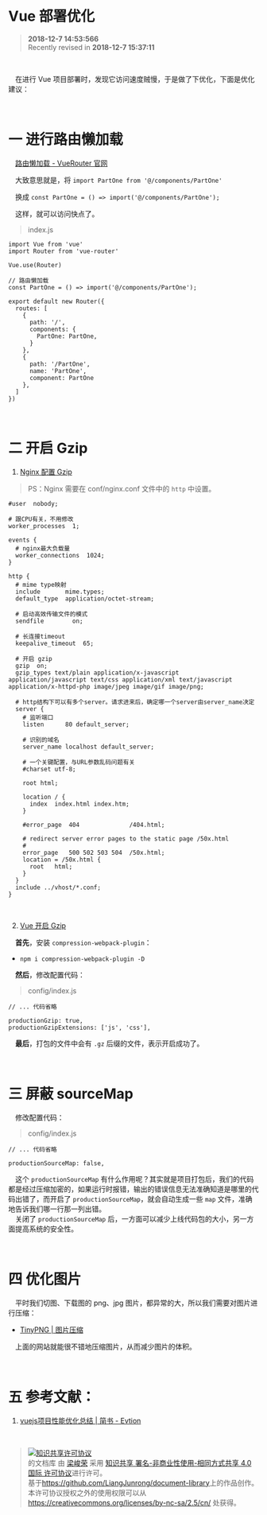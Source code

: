 Vue 部署优化
===

>  **2018-12-7 14:53:566**  
> Recently revised in **2018-12-7 15:37:11**

<br>

&emsp;在进行 Vue 项目部署时，发现它访问速度贼慢，于是做了下优化，下面是优化建议：

<br>

# 一 进行路由懒加载

&emsp;[路由懒加载 - VueRouter 官网](https://router.vuejs.org/zh/guide/advanced/lazy-loading.html)

&emsp;大致意思就是，将 `import PartOne from '@/components/PartOne'`

&emsp;换成 `const PartOne = () => import('@/components/PartOne');`

&emsp;这样，就可以访问快点了。

> index.js

```
import Vue from 'vue'
import Router from 'vue-router'

Vue.use(Router)

// 路由懒加载
const PartOne = () => import('@/components/PartOne');

export default new Router({
  routes: [
    {
      path: '/',
      components: {
        PartOne: PartOne,
      }
    },
    {
      path: '/PartOne',
      name: 'PartOne',
      component: PartOne
    },
  ]
})
```

<br>

# 二 开启 Gzip

1. [Nginx 配置 Gzip](https://blog.csdn.net/liupeifeng3514/article/details/79018334)  

> PS：Nginx 需要在 conf/nginx.conf 文件中的 `http` 中设置。

```
#user  nobody;

# 跟CPU有关，不用修改
worker_processes  1;

events {
  # nginx最大负载量
  worker_connections  1024;
}

http {
  # mime type映射
  include       mime.types;
  default_type  application/octet-stream;

  # 启动高效传输文件的模式
  sendfile        on;

  # 长连接timeout
  keepalive_timeout  65;

  # 开启 gzip
  gzip  on;
  gzip_types text/plain application/x-javascript application/javascript text/css application/xml text/javascript application/x-httpd-php image/jpeg image/gif image/png;

  # http结构下可以有多个server。请求进来后，确定哪一个server由server_name决定
  server {
    # 监听端口
    listen      80 default_server;

    # 识别的域名
    server_name localhost default_server;

    # 一个关键配置，与URL参数乱码问题有关
    #charset utf-8;

    root html;

    location / {
      index  index.html index.htm;
    }

    #error_page  404              /404.html;

    # redirect server error pages to the static page /50x.html
    # 
    error_page   500 502 503 504  /50x.html;
    location = /50x.html {
      root   html;
    }
  }
  include ../vhost/*.conf;
}
```

<br>

2. [Vue 开启 Gzip](https://www.jianshu.com/p/44ce0f66e800)

&emsp;**首先**，安装 `compression-webpack-plugin`：

* `npm i compression-webpack-plugin -D`

&emsp;**然后**，修改配置代码：

> config/index.js

```
// ... 代码省略

productionGzip: true,
productionGzipExtensions: ['js', 'css'],
```

&emsp;**最后**，打包的文件中会有 `.gz` 后缀的文件，表示开启成功了。

<br>

# 三 屏蔽 sourceMap

&emsp;修改配置代码：

> config/index.js

```
// ... 代码省略

productionSourceMap: false,
```

&emsp;这个 `productionSourceMap` 有什么作用呢？其实就是项目打包后，我们的代码都是经过压缩加密的，如果运行时报错，输出的错误信息无法准确知道是哪里的代码出错了，而开启了 `productionSourceMap`，就会自动生成一些 `map` 文件，准确地告诉我们哪一行那一列出错。  
&emsp;关闭了 `productionSourceMap` 后，一方面可以减少上线代码包的大小，另一方面提高系统的安全性。

<br>

# 四 优化图片

&emsp;平时我们切图、下载图的 png、jpg 图片，都异常的大，所以我们需要对图片进行压缩：

* [TinyPNG | 图片压缩](https://tinypng.com/)

&emsp;上面的网站就能很不错地压缩图片，从而减少图片的体积。

<br>

# 五 参考文献：

1. [vuejs项目性能优化总结 | 简书 - Evtion](https://www.jianshu.com/p/41075f1f5297)

<br>

> <a rel="license" href="http://creativecommons.org/licenses/by-nc-sa/4.0/"><img alt="知识共享许可协议" style="border-width:0" src="https://i.creativecommons.org/l/by-nc-sa/4.0/88x31.png" /></a><br /><span xmlns:dct="http://purl.org/dc/terms/" property="dct:title">  的文档库</span> 由 <a xmlns:cc="http://creativecommons.org/ns#" href="https://github.com/LiangJunrong/document-library" property="cc:attributionName" rel="cc:attributionURL">梁峻荣</a> 采用 <a rel="license" href="http://creativecommons.org/licenses/by-nc-sa/4.0/">知识共享 署名-非商业性使用-相同方式共享 4.0 国际 许可协议</a>进行许可。<br />基于<a xmlns:dct="http://purl.org/dc/terms/" href="https://github.com/LiangJunrong/document-library" rel="dct:source">https://github.com/LiangJunrong/document-library</a>上的作品创作。<br />本许可协议授权之外的使用权限可以从 <a xmlns:cc="http://creativecommons.org/ns#" href="https://creativecommons.org/licenses/by-nc-sa/2.5/cn/" rel="cc:morePermissions">https://creativecommons.org/licenses/by-nc-sa/2.5/cn/</a> 处获得。